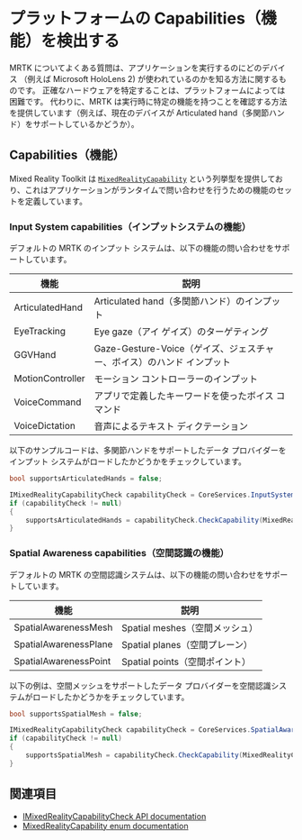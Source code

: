 # プラットフォームの Capabilities（機能）を検出する

MRTK についてよくある質問は、アプリケーションを実行するのにどのデバイス
（例えば Microsoft HoloLens 2) が使われているのかを知る方法に関するものです。
正確なハードウェアを特定することは、プラットフォームによっては困難です。
代わりに、MRTK は実行時に特定の機能を持つことを確認する方法を提供しています（例えば、現在のデバイスが Articulated hand（多関節ハンド）をサポートしているかどうか）。

## Capabilities（機能）

Mixed Reality Toolkit は [`MixedRealityCapability`](xref:Microsoft.MixedReality.Toolkit.MixedRealityCapability)
という列挙型を提供しており、これはアプリケーションがランタイムで問い合わせを行うための機能のセットを定義しています。

### Input System capabilities（インプットシステムの機能）

デフォルトの MRTK のインプット システムは、以下の機能の問い合わせをサポートしています。

| 機能 | 説明 |
|---|---|
| ArticulatedHand | Articulated hand（多関節ハンド）のインプット |
| EyeTracking | Eye gaze（アイ ゲイズ）のターゲティング |
| GGVHand | Gaze-Gesture-Voice（ゲイズ、ジェスチャー、ボイス）のハンド インプット |
| MotionController | モーション コントローラーのインプット |
| VoiceCommand | アプリで定義したキーワードを使ったボイス コマンド |
| VoiceDictation | 音声によるテキスト ディクテーション |

以下のサンプルコードは、多関節ハンドをサポートしたデータ プロバイダーをインプット システムがロードしたかどうかをチェックしています。

``` c#
bool supportsArticulatedHands = false;

IMixedRealityCapabilityCheck capabilityCheck = CoreServices.InputSystem as IMixedRealityCapabilityCheck;
if (capabilityCheck != null)
{
    supportsArticulatedHands = capabilityCheck.CheckCapability(MixedRealityCapability.ArticulatedHand);
}
```

### Spatial Awareness capabilities（空間認識の機能）

デフォルトの MRTK の空間認識システムは、以下の機能の問い合わせをサポートしています。

| 機能 | 説明 |
|---|---|
| SpatialAwarenessMesh | Spatial meshes（空間メッシュ） |
| SpatialAwarenessPlane | Spatial planes（空間プレーン） |
| SpatialAwarenessPoint | Spatial points（空間ポイント） |

以下の例は、空間メッシュをサポートしたデータ プロバイダーを空間認識システムがロードしたかどうかをチェックしています。

``` c#
bool supportsSpatialMesh = false;

IMixedRealityCapabilityCheck capabilityCheck = CoreServices.SpatialAwarenessSystem as IMixedRealityCapabilityCheck;
if (capabilityCheck != null)
{
    supportsSpatialMesh = capabilityCheck.CheckCapability(MixedRealityCapability.SpatialAwarenessMesh);
}
```

## 関連項目

- [IMixedRealityCapabilityCheck API documentation](xref:Microsoft.MixedReality.Toolkit.IMixedRealityCapabilityCheck)
- [MixedRealityCapability enum documentation](xref:Microsoft.MixedReality.Toolkit.MixedRealityCapability)
